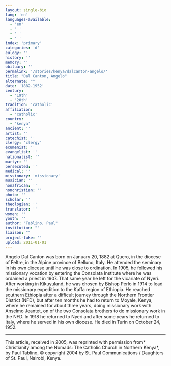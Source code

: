 ```yaml
---
layout: single-bio
lang: 'en'
languages-available:
  - 'en'
  - ' '
  - ' '
  - ' '
index: 'primary'
categories: 'd'
eulogy: ''
history: ''
memory: ''
obituary: ''
permalink: '/stories/kenya/dalcanton-angelo/'
title: "Dal Canton, Angelo"
alternate: ""
date: '1882-1952'
century:
  - '19th'
  - '20th'
tradition: 'catholic'
affiliation:
  - 'catholic'
country:
  - 'kenya'
ancient: ''
artist: ''
catechist: ''
clergy: 'clergy'
ecumenist: ''
evangelist: ''
nationalist: ''
martyr: ''
persecuted: ''
medical: ''
missionary: 'missionary'
musician: ''
nonafrican: ''
nonchristian: ''
photo: ''
scholar: ''
theologian: ''
translator: ''
women: ''
youth: ''
author: "Tablino, Paul"
institution: ""
liaison: ""
project-luke: ''
upload: 2011-01-01
---
```




Angelo Dal Canton was born on January 20, 1882 at Quero, in the diocese of Feltre, in the Alpine province of Belluno, Italy. He attended the seminary in his own diocese until he was close to ordination. In 1905, he followed his missionary vocation by entering the Consolata Institute where he was ordained a priest in 1907. That same year he left for the vicariate of Nyeri. After working in Kikuyuland, he was chosen by Bishop Perlo in 1914  to lead the missionary expedition to the Kaffa region of Ethiopia. He reached southern Ethiopia after a difficult journey through the Northern Frontier District (NFD), but after ten months he had to return to Moyale, Kenya, where he remained for about three years, doing missionary work with Anselmo Jeantet, on of the two Consolata brothers to do missionary work in the NFD. In 1918 he returned to Nyeri and after some years he returned to Italy, where he served in his own diocese. He died in Turin on October 24, 1952.



---

This article, received in 2005, was reprinted with permission from* Christianity among the Nomads: The Catholic Church in Northern Kenya*, by Paul Tablino, © copyright 2004 by St. Paul Communications / Daughters of St. Paul, Nairobi, Kenya.
